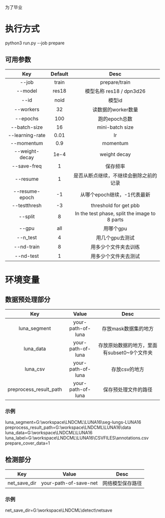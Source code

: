 为了毕业
# 执行方式
python3 run.py --job prepare
## 可用参数
Key|Default|Desc
|:----:|:----:|:----:|
|--job|train|prepare/train|
|--model|res18|模型名称 res18 / dpn3d26|
|--id|noid|模型id|
|--workers|32|读数据的worker数量|
|--epochs|100|跑的epoch总数|
|--batch-size|16|mini-batch size|
|--learning-rate|0.01|lr|
|--momentum|0.9|momentum|
|--weight-decay|1e-4|weight decay|
|--save-freq|1|保存频率|
|--resume|1|是否从断点继续，不继续会删除之前的记录|
|--resume-epoch|-1|从哪个epoch继续，-1代表最新|
|--testthresh|-3|threshold for get pbb|
|--split|8|In the test phase, split the image to 8 parts|
|--gpu|all|用哪个gpu|
|--n_test|4|用几个gpu去测试|
|--nd-train|8|用多少个文件夹去训练|
|--nd-test|1|用多少个文件夹去测试|

# 环境变量
## 数据预处理部分
Key|Value|Desc
|:----:|:----:|:----:|
|luna_segment|your-path-of-luna|存放mask数据集的地方|
|luna_data|your-path-of-luna|存放原始数据的地方，里面有subset0~9个文件夹|
|luna_csv|your-path-of-luna|存放csv的地方|
|preprocess_result_path|your-path-of-luna|保存预处理文件的路径|

### 示例
luna_segment=G:\workspace\LNDCML\LUNA16\seg-lungs-LUNA16
preprocess_result_path=G:\workspace\LNDCML\LUNA16\data
luna_data=G:\workspace\LNDCML\LUNA16
luna_label=G:\workspace\LNDCML\LUNA16\CSVFILES\annotations.csv
prepare_cover_data=1

## 检测部分
Key|Value|Desc
|:----:|:----:|:----:|
|net_save_dir|your-path-of-save-net|网络模型保存路径|

### 示例
net_save_dir=G:\workspace\LNDCML\detect\netsave

